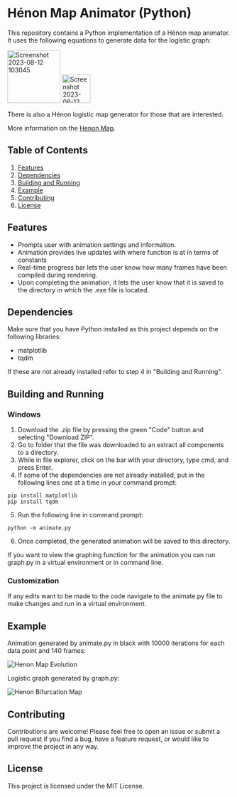 # Hénon Map Animator (Python)

This repository contains a Python implementation of a Hénon map animator. It uses the following equations to generate data for the logistic graph:

<img width="119" alt="Screenshot 2023-08-12 103045" src="https://github.com/Beniam-Kumela/henon-visualizer-py/assets/106757076/27a973e4-6f10-4680-b5f2-ab0b5c65b314">

<img width="64" alt="Screenshot 2023-08-12 103225" src="https://github.com/Beniam-Kumela/henon-visualizer-py/assets/106757076/72418018-029f-4ac3-9cf4-6ed24631ad34">

There is also a Hénon logistic map generator for those that are interested.

More information on the [Henon Map](https://en.wikipedia.org/wiki/H%C3%A9non_map).

## Table of Contents

1. [Features](/README.md#features)
2. [Dependencies](/README.md#dependencies)
3. [Building and Running](/README.md#building-and-running)
4. [Example](/README.md#usage)
5. [Contributing](/README.md#contributing)
6. [License](/README.md#license)

## Features

- Prompts user with animation settings and information.
- Animation provides live updates with where function is at in terms of constants
- Real-time progress bar lets the user know how many frames have been compiled during rendering.
- Upon completing the animation, it lets the user know that it is saved to the directory in which the .exe file is located.

## Dependencies

Make sure that you have Python installed as this project depends on the following libraries:

- matplotlib
- tqdm

If these are not already installed refer to step 4 in "Building and Running".

## Building and Running

### Windows

1. Download the .zip file by pressing the green "Code" button and selecting "Download ZIP".
2. Go to folder that the file was downloaded to an extract all components to a directory.
3. While in file explorer, click on the bar with your directory, type cmd, and press Enter.
4. If some of the dependencies are not already installed, put in the following lines one at a time in your command prompt:
```
pip install matplotlib
pip install tqdm
```
5. Run the following line in command prompt:
```
python -m animate.py
```
6. Once completed, the generated animation will be saved to this directory.

If you want to view the graphing function for the animation you can run graph.py in a virtual environment or in command line.
### Customization

If any edits want to be made to the code navigate to the animate.py file to make changes and run in a virtual environment.

## Example

Animation generated by animate.py in black with 10000 iterations for each data point and 140 frames:

![Henon Map Evolution](https://github.com/Beniam-Kumela/henon-visualizer-py/assets/106757076/1ef7f1df-7080-43b7-9dbd-b764c580b2de)


Logistic graph generated by graph.py:

![Henon Bifurcation Map](https://github.com/Beniam-Kumela/henon-visualizer-py/assets/106757076/2b8cad31-f9b0-4bf3-91a2-18dd6ac151fe)


## Contributing

Contributions are welcome! Please feel free to open an issue or submit a pull request if you find a bug, have a feature request, or would like to improve the project in any way.

## License

This project is licensed under the MIT License.
